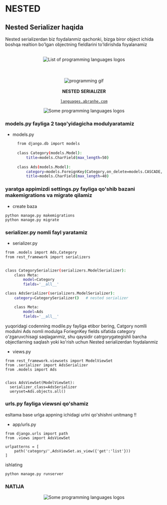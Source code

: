 # NESTED


## Nested Serializer haqida

Nested serializerdan biz foydalanmiz qachonki, bizga biror object ichida boshqa realtion bo'lgan objectning fieldlarini to'ldirishda foyalanamiz


<p align="center">
    <br>
    <img src="src/programming-languages.gif" alt="List of programming languages logos">
    <br>
    <br>
    <br>
    <br>
    <!-- 
        Plese don't fix the world 'porgramming' it is not a typo.
        Well it is a typo but a working typo :) 
    -->
    <img src="https://cdn.abranhe.com/projects/porgramming-languages-logos/logo.svg" alt="programming gif">
    <br>
    <br>
   <b>NESTED SERIALIZER</b>
    <br>
    <br>
    <a href="https://languages.abranhe.com"><code>languages.abranhe.com</code></a>
</p>

<p align="center">

<img src="https://i.stack.imgur.com/FW9Qe.png" alt="Some programming languages logos">
</p>

### models.py fayliga 2 taqo'yidagicha modulyaratamiz
* models.py
  ```sh
    from django.db import models
    
    class Category(models.Model):
        title=models.CharField(max_length=50)
    
    class Ads(models.Model):
        category=models.ForeignKey(Category,on_delete=models.CASCADE,related_name='category')
        title=models.CharField(max_length=40)
  ```

### yaratga appimizdi settings.py fayliga qo'shib bazani makemigrations va migrate qilamiz
* create baza
```
python manage.py makemigrations
python manage.py migrate
```


### serializer.py nomli fayl yaratamiz
* serializer.py

```sh
from .models import Ads,Category
from rest_framework import serializers


class CategorySerializer(serializers.ModelSerializer):
    class Meta:
        model=Category
        fields='__all__'

class AdsSerializer(serializers.ModelSerializer):
    category=CategorySerializer()   # nested serializer 

    class Meta:
        model=Ads
        fields='__all__'
```

  yuqoridagi codenning modile.py fayliga etibor bering, Catgory nomlli modulni Ads nomli modulga ForiegnKey fields sifatida category o'zgaruvchisagi saqlaganmiz, shu qaysidir catrgorygategishli barcha objectlarning saqlash yoki ko'rish uchun Nested serializerdan foydalanmiz


* views.py

```
from rest_framework.viewsets import ModelViewSet
from .serializer import AdsSerializer
from .models import Ads


class AdsViewSet(ModelViewSet):
  serializer_class=AdsSerializer
  ueryset=Ads.objects.all()
```

### urls.py fayliga viewsni qo'shamiz 
esltama base urlga appning ichidagi urlni qo'shishni unitmang !!

* app/urls.py
```
from django.urls import path
from .views import AdsViewSet

urlpatterns = [
    path('category/',AdsViewSet.as_view({'get':'list'}))
]
```

ishlating
```
python manage.py runserver
```


### NATIJA


<p align="center">

<img src="https://github.com/fayzullohblog/test/blob/main/media/nested/Screenshot%20from%202023-12-06%2020-29-11.png" alt="Some programming languages logos">

</p>



  
     




























  

  
